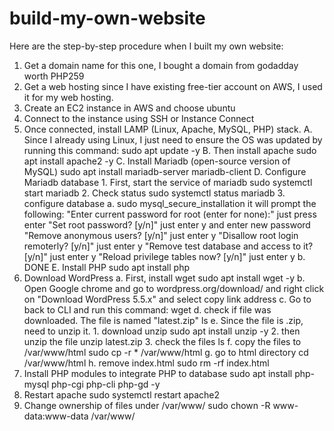 # build-my-own-website

Here are the step-by-step procedure when I built my own website:
1. Get a domain name
   for this one, I bought a domain from godadday worth PHP259
2. Get a web hosting
    since I have existing free-tier account on AWS, I used it for my web hosting.
3. Create an EC2 instance in AWS and choose ubuntu
4. Connect to the instance using SSH or Instance Connect
5. Once connected, install LAMP (Linux, Apache, MySQL, PHP) stack.
    A. Since I already using Linux, I just need to ensure the OS was updated by running this command:
    sudo apt update -y
    B. Then install apache
    sudo apt install apache2 -y
    C. Install Mariadb (open-source version of MySQL)
    sudo apt install mariadb-server mariadb-client
    D. Configure Mariadb database
        1. First, start the service of mariadb
        sudo systemctl start mariadb
        2. Check status
        sudo systemctl status mariadb
        3. configure database
          a. sudo mysql_secure_installation
          it will prompt the following:
          "Enter current password for root (enter for none):" just press enter
          "Set root password? [y/n]" just enter y and enter new password
          "Remove anonymous users? [y/n]" just enter y
          "Disallow root login remoterly? [y/n]" just enter y
          "Remove test database and access to it? [y/n]" just enter y
          "Reload privilege tables now? [y/n]" just enter y
          b. DONE
     E. Install PHP
      sudo apt install php
  6. Download WordPress
     a. First, install wget
     sudo apt install wget -y
     b. Open Google chrome and go to wordpress.org/download/ and right click on "Download WordPress 5.5.x" and select copy link address
     c. Go to back to CLI and run this command:
     wget <paste link adrress here>
     d. check if file was downloaded. The file is named "latest.zip"
      ls
     e. Since the file is .zip, need to unzip it. 
          1. download unzip
            sudo apt install unzip -y
          2. then unzip the file
            unzip  latest.zip
          3. check the files
            ls
      f. copy the files to /var/www/html
        sudo cp -r * /var/www/html
      g. go to html directory
        cd /var/www/html
       h. remove index.html
        sudo rm -rf index.html
  7. Install PHP modules to integrate PHP to database
  sudo apt install php-mysql php-cgi php-cli php-gd -y 
  8. Restart apache
  sudo systemctl restart apache2
  9. Change ownership of files under /var/www/
  sudo chown -R www-data:www-data /var/www/
  
  
  
  
  
     
     
  
        
        
        
   
